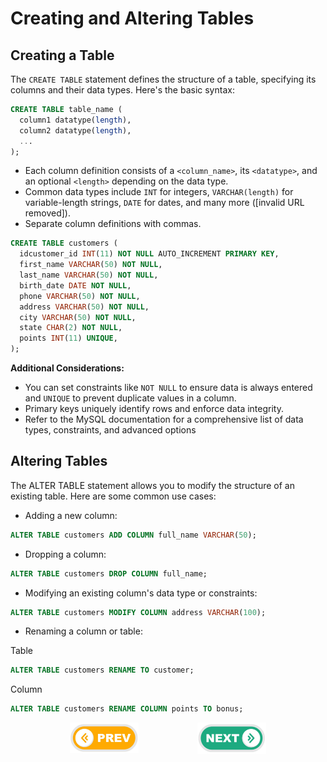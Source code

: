 # Creating and Altering Tables

## Creating a Table

The `CREATE TABLE` statement defines the structure of a table, specifying its columns and their data types. Here's the basic syntax:

```sql
CREATE TABLE table_name (
  column1 datatype(length),
  column2 datatype(length),
  ...
);
```

* Each column definition consists of a `<column_name>`, its `<datatype>`, and an optional `<length>` depending on the data type.
* Common data types include `INT` for integers, `VARCHAR(length)` for variable-length strings, `DATE` for dates, and many more ([invalid URL removed]).
* Separate column definitions with commas.

```sql
CREATE TABLE customers (
  idcustomer_id INT(11) NOT NULL AUTO_INCREMENT PRIMARY KEY,
  first_name VARCHAR(50) NOT NULL,
  last_name VARCHAR(50) NOT NULL,
  birth_date DATE NOT NULL,
  phone VARCHAR(50) NOT NULL,
  address VARCHAR(50) NOT NULL,
  city VARCHAR(50) NOT NULL,
  state CHAR(2) NOT NULL,
  points INT(11) UNIQUE,
);
```

**Additional Considerations:**

* You can set constraints like `NOT NULL` to ensure data is always entered and `UNIQUE` to prevent duplicate values in a column.
* Primary keys uniquely identify rows and enforce data integrity.
* Refer to the MySQL documentation for a comprehensive list of data types, constraints, and advanced options

## Altering Tables
The ALTER TABLE statement allows you to modify the structure of an existing table. Here are some common use cases:

* Adding a new column:

```sql
ALTER TABLE customers ADD COLUMN full_name VARCHAR(50);
```

* Dropping a column:

```sql
ALTER TABLE customers DROP COLUMN full_name;
```

* Modifying an existing column's data type or constraints:

```sql
ALTER TABLE customers MODIFY COLUMN address VARCHAR(100);
```

* Renaming a column or table:

Table
```sql
ALTER TABLE customers RENAME TO customer;
```

Column
```sql
ALTER TABLE customers RENAME COLUMN points TO bonus;
```

<div style="display: flex; align-items: center; align-self: center; justify-content: space-evenly;" align="center">
<a href="../12_creating_and_dropping_databases/"><img width="110px" src="../esn_for_repo/prev.png" alt="prev"></a>
<a href="../14_creating_relationships/"><img width="110px" src="../esn_for_repo/next.png" alt="next"></a>
</div>